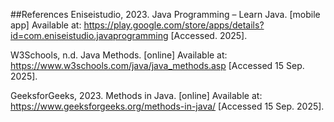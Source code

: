 ##References
Eniseistudio, 2023. Java Programming – Learn Java. [mobile app] Available at: https://play.google.com/store/apps/details?id=com.eniseistudio.javaprogramming
[Accessed. 2025].

W3Schools, n.d. Java Methods. [online] Available at: https://www.w3schools.com/java/java_methods.asp
[Accessed 15 Sep. 2025].

GeeksforGeeks, 2023. Methods in Java. [online] Available at: https://www.geeksforgeeks.org/methods-in-java/
[Accessed 15 Sep. 2025].
